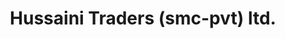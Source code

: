 ---
title: "Hussaini Traders (smc-pvt) ltd."
url: /karachi/hussaini-traders-smc-pvt-ltd/
shop: clothes
---